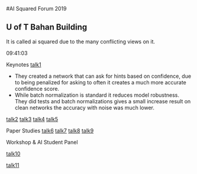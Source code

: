 #AI Squared Forum 2019
## U of T Bahan Building
It is called ai squared due to the many conflicting views on it.

09:41:03

Keynotes
[talk1](talk1)
 - They created a network that can ask for hints based on confidence, due to being penalized for asking to often it creates a much more accurate confidence score.
 - While batch normalization is standard it reduces model robustness. They did tests and batch normalizations gives a small increase result on clean networks the accuracy with noise was much lower.


[talk2](talk2)
[talk3](talk3)
[talk4](talk4)
[talk5](talk5)


Paper Studies
[talk6](talk6)
[talk7](talk7)
[talk8](talk8)
[talk9](talk9)

Workshop & AI Student Panel

[talk10](talk10)


[talk11](talk11)
